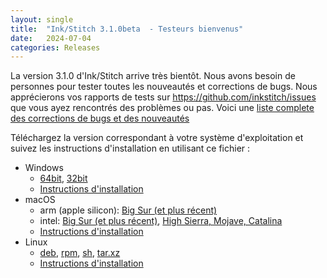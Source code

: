 ```yaml
---
layout: single
title:  "Ink/Stitch 3.1.0beta  - Testeurs bienvenus"
date:   2024-07-04
categories: Releases
---
```

La version 3.1.0 d'Ink/Stitch arrive très bientôt. Nous avons besoin de personnes pour tester toutes les nouveautés et corrections de bugs.
Nous apprécierons vos rapports de tests sur <https://github.com/inkstitch/issues>  que vous ayez rencontrés des problèmes ou pas. 
Voici une [liste complete des corrections de bugs et des nouveautés](/fr/upcoming)

Téléchargez la version correspondant à votre système d'exploitation et suivez les instructions d'installation en utilisant ce fichier :

* Windows
  * [64bit](https://github.com/inkstitch/inkstitch/releases/download/dev-build-v3.1.0beta/inkstitch-v3.1.0beta-windows-64bit.exe), [32bit](https://github.com/inkstitch/inkstitch/releases/download/dev-build-v3.1.0beta/inkstitch-v3.1.0beta-windows-32bit.exe)
  * [Instructions d'installation](/fr/docs/install-windows/)
* macOS
  * arm (apple silicon): [Big Sur (et plus récent)](https://github.com/inkstitch/inkstitch/releases/download/dev-build-v3.1.0beta/inkstitch-v3.1.0beta-osx-arm64.pkg)
  * intel: [Big Sur (et  plus récent)](https://github.com/inkstitch/inkstitch/releases/download/dev-build-v3.1.0beta/inkstitch-v3.1.0beta-osx-x86_64.pkg), [High Sierra, Mojave, Catalina](https://github.com/inkstitch/inkstitch/releases/download/dev-build-v3.1.0beta/inkstitch-3.1.0beta-macOS-high-sierra-catalina-osx-x86_64.pkg)
  * [Instructions   d'installation](/fr/docs/install-macos/)
* Linux
  * [deb](https://github.com/inkstitch/inkstitch/releases/download/dev-build-v3.1.0beta/inkstitch_0.0.1.v3.1.0beta_amd64.deb), [rpm](https://github.com/inkstitch/inkstitch/releases/download/dev-build-v3.1.0beta/inkstitch-0.0.1_v3.1.0beta-1.x86_64.rpm), [sh](https://github.com/inkstitch/inkstitch/releases/download/dev-build-v3.1.0beta/inkstitch-0.0.1-v3.1.0beta-linux.sh), [tar.xz](https://github.com/inkstitch/inkstitch/releases/download/dev-build-v3.1.0beta/inkstitch-0.0.1-v3.1.0beta-linux.tar.xz)
  * [ Instructions d'installation](/fr/docs/install-linux/)

